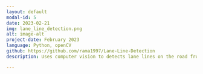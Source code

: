 ```yaml
---
layout: default
modal-id: 5
date: 2023-02-21
img: lane_line_detection.png
alt: image-alt
project-date: February 2023
language: Python, openCV
github: https://github.com/rama1997/Lane-Line-Detection
description: Uses computer vision to detects lane lines on the road from images/videos using the POV of a driving vehicle

---
```


